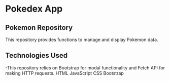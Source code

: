 # Pokedex App

## Pokemon Repository

This repository provides functions to manage and display Pokemon data.

## Technologies Used

-This repository relies on Bootstrap for modal functionality and Fetch API for making HTTP requests.
HTML
JavaScript
CSS
Bootstrap

